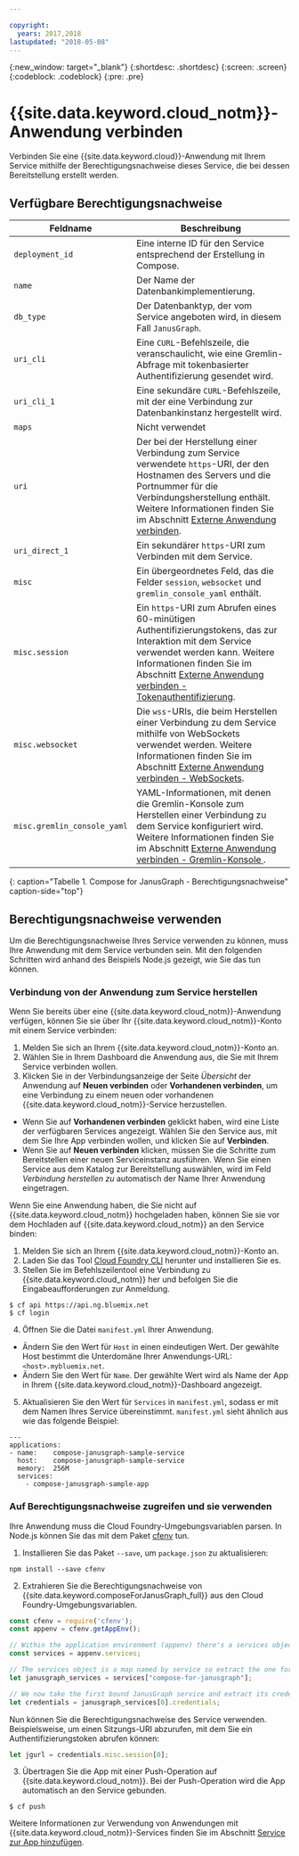 ```yaml
---

copyright:
  years: 2017,2018
lastupdated: "2018-05-08"
---
```


{:new_window: target="_blank"}
{:shortdesc: .shortdesc}
{:screen: .screen}
{:codeblock: .codeblock}
{:pre: .pre}

# {{site.data.keyword.cloud_notm}}-Anwendung verbinden

Verbinden Sie eine {{site.data.keyword.cloud}}-Anwendung mit Ihrem Service mithilfe der Berechtigungsnachweise dieses Service, die bei dessen Bereitstellung erstellt werden.

## Verfügbare Berechtigungsnachweise

Feldname|Beschreibung
----------|-----------
`deployment_id`|Eine interne ID für den Service entsprechend der Erstellung in Compose.
`name`|Der Name der Datenbankimplementierung.
`db_type`|Der Datenbanktyp, der vom Service angeboten wird, in diesem Fall `JanusGraph`.
`uri_cli`|Eine `CURL`-Befehlszeile, die veranschaulicht, wie eine Gremlin-Abfrage mit tokenbasierter Authentifizierung gesendet wird.
`uri_cli_1`|Eine sekundäre `CURL`-Befehlszeile, mit der eine Verbindung zur Datenbankinstanz hergestellt wird.
`maps`|Nicht verwendet
`uri`|Der bei der Herstellung einer Verbindung zum Service verwendete `https`-URI, der den Hostnamen des Servers und die Portnummer für die Verbindungsherstellung enthält. Weitere Informationen finden Sie im Abschnitt [Externe Anwendung verbinden](./connecting-external.html).
`uri_direct_1`|Ein sekundärer `https`-URI zum Verbinden mit dem Service.
`misc`|Ein übergeordnetes Feld, das die Felder `session`, `websocket` und `gremlin_console_yaml` enthält.
`misc.session`| Ein `https`-URI zum Abrufen eines 60-minütigen Authentifizierungstokens, das zur Interaktion mit dem Service verwendet werden kann. Weitere Informationen finden Sie im Abschnitt [Externe Anwendung verbinden - Tokenauthentifizierung](./connecting-external.html#token-authentication).
`misc.websocket`|Die `wss`-URIs, die beim Herstellen einer Verbindung zu dem Service mithilfe von WebSockets verwendet werden. Weitere Informationen finden Sie im Abschnitt [Externe Anwendung verbinden - WebSockets](./connecting-external.html#websockets).
`misc.gremlin_console_yaml`|YAML-Informationen, mit denen die Gremlin-Konsole zum Herstellen einer Verbindung zu dem Service konfiguriert wird.  Weitere Informationen finden Sie im Abschnitt [Externe Anwendung verbinden - Gremlin-Konsole ](./connecting-external.html#gremlin-console).
{: caption="Tabelle 1. Compose for JanusGraph - Berechtigungsnachweise" caption-side="top"}

## Berechtigungsnachweise verwenden

Um die Berechtigungsnachweise Ihres Service verwenden zu können, muss Ihre Anwendung mit dem Service verbunden sein. Mit den folgenden Schritten wird anhand des Beispiels Node.js gezeigt, wie Sie das tun können.

### Verbindung von der Anwendung zum Service herstellen

Wenn Sie bereits über eine {{site.data.keyword.cloud_notm}}-Anwendung verfügen, können Sie sie über Ihr {{site.data.keyword.cloud_notm}}-Konto mit einem Service verbinden:

1. Melden Sie sich an Ihrem {{site.data.keyword.cloud_notm}}-Konto an.
2. Wählen Sie in Ihrem Dashboard die Anwendung aus, die Sie mit Ihrem Service verbinden wollen.
3. Klicken Sie in der Verbindungsanzeige der Seite _Übersicht_ der Anwendung auf **Neuen verbinden** oder **Vorhandenen verbinden**, um eine Verbindung zu einem neuen oder vorhandenen {{site.data.keyword.cloud_notm}}-Service herzustellen.

  - Wenn Sie auf **Vorhandenen verbinden** geklickt haben, wird eine Liste der verfügbaren Services angezeigt. Wählen Sie den Service aus, mit dem Sie Ihre App verbinden wollen, und klicken Sie auf **Verbinden**.
  - Wenn Sie auf **Neuen verbinden** klicken, müssen Sie die Schritte zum Bereitstellen einer neuen Serviceinstanz ausführen. Wenn Sie einen Service aus dem Katalog zur Bereitstellung auswählen, wird im Feld _Verbindung herstellen zu_ automatisch der Name Ihrer Anwendung eingetragen.

Wenn Sie eine Anwendung haben, die Sie nicht auf {{site.data.keyword.cloud_notm}} hochgeladen haben, können Sie sie vor dem Hochladen auf {{site.data.keyword.cloud_notm}} an den Service binden: 

1. Melden Sie sich an Ihrem {{site.data.keyword.cloud_notm}}-Konto an.
2. Laden Sie das Tool [Cloud Foundry CLI](https://github.com/cloudfoundry/cli) herunter und installieren Sie es.
3. Stellen Sie im Befehlszeilentool eine Verbindung zu {{site.data.keyword.cloud_notm}} her und befolgen Sie die Eingabeaufforderungen zur Anmeldung.

  ```
  $ cf api https://api.ng.bluemix.net
  $ cf login
  ```

4. Öffnen Sie die Datei `manifest.yml` Ihrer Anwendung.

  - Ändern Sie den Wert für `Host` in einen eindeutigen Wert. Der gewählte Host bestimmt die Unterdomäne Ihrer Anwendungs-URL: `<host>.mybluemix.net`.
  - Ändern Sie den Wert für `Name`. Der gewählte Wert wird als Name der App in Ihrem {{site.data.keyword.cloud_notm}}-Dashboard angezeigt.

5. Aktualisieren Sie den Wert für `Services` in `manifest.yml`, sodass er mit dem Namen Ihres Service übereinstimmt. `manifest.yml` sieht ähnlich aus wie das folgende Beispiel:

  ```
  ---
  applications:
  - name:    compose-janusgraph-sample-service
    host:    compose-janusgraph-sample-service
    memory:  256M
    services:
      - compose-janusgraph-sample-app
  ```

### Auf Berechtigungsnachweise zugreifen und sie verwenden

Ihre Anwendung muss die Cloud Foundry-Umgebungsvariablen parsen. In Node.js können Sie das mit dem Paket [cfenv](https://www.npmjs.com/package/cfenv) tun.

1. Installieren Sie das Paket `--save`, um `package.json` zu aktualisieren:

  ```
  npm install --save cfenv
  ```

2. Extrahieren Sie die Berechtigungsnachweise von {{site.data.keyword.composeForJanusGraph_full}} aus den Cloud Foundry-Umgebungsvariablen.

  ```javascript
  const cfenv = require('cfenv');
  const appenv = cfenv.getAppEnv();

  // Within the application environment (appenv) there's a services object
  const services = appenv.services;

  // The services object is a map named by service so extract the one for JanusGraph
  let janusgraph_services = services["compose-for-janusgraph"];

  // We now take the first bound JanusGraph service and extract its credentials object
  let credentials = janusgraph_services[0].credentials;
  ```

  Nun können Sie die Berechtigungsnachweise des Service verwenden. Beispielsweise, um einen Sitzungs-URI abzurufen, mit dem Sie ein Authentifizierungstoken abrufen können:

  ```javascript
  let jgurl = credentials.misc.session[0];
  ```

3. Übertragen Sie die App mit einer Push-Operation auf {{site.data.keyword.cloud_notm}}. Bei der Push-Operation wird die App automatisch an den Service gebunden.

  ```
  $ cf push
  ```

Weitere Informationen zur Verwendung von Anwendungen mit {{site.data.keyword.cloud_notm}}-Services finden Sie im Abschnitt [Service zur App hinzufügen](https://console.{DomainName}/docs/services/reqnsi.html#add_service).
